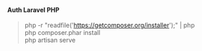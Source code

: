 #### Auth Laravel PHP

> php -r "readfile('https://getcomposer.org/installer');" | php\
> php composer.phar install\
> php artisan serve
